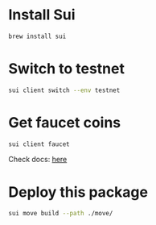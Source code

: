# Install Sui

```bash
brew install sui
```

# Switch to testnet

```bash
sui client switch --env testnet
```

# Get faucet coins

```bash
sui client faucet
```

Check docs: [here](https://docs.sui.io/references/cli/client#commands)

# Deploy this package

```bash
sui move build --path ./move/
```
